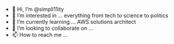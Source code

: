 - 👋 Hi, I’m @simpli11ity
- 👀 I’m interested in ... everything from tech to science to politics
- 🌱 I’m currently learning ... AWS solutions architect
- 💞️ I’m looking to collaborate on ...
- 📫 How to reach me ...

<!---
simpli11ity/simpli11ity is a ✨ special ✨ repository because its `README.md` (this file) appears on your GitHub profile.
You can click the Preview link to take a look at your changes.
--->
